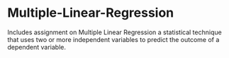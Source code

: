 # Multiple-Linear-Regression
Includes assignment on Multiple Linear Regression a statistical technique that uses two or more independent variables to predict the outcome of a dependent variable.
